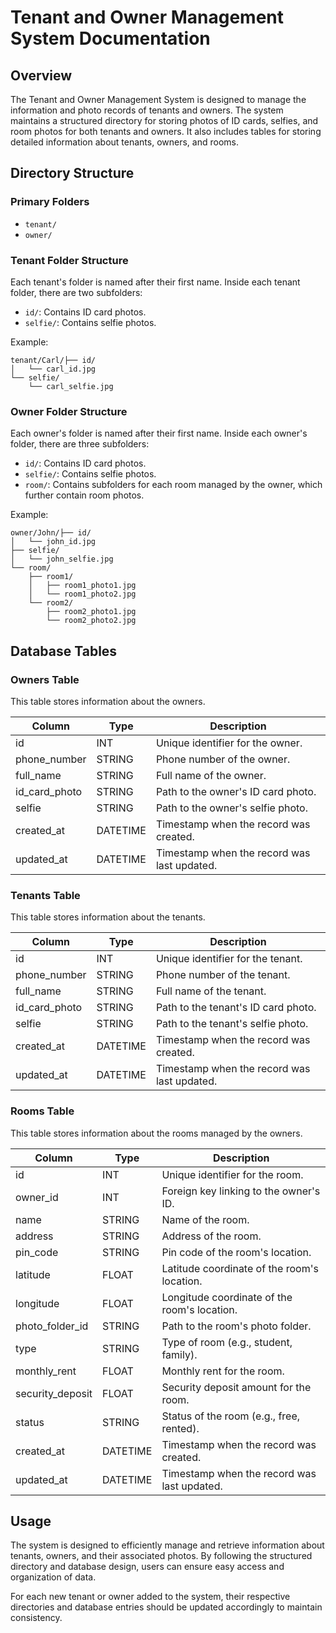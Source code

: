# Tenant and Owner Management System Documentation

## Overview

The Tenant and Owner Management System is designed to manage the information and photo records of tenants and owners. The system maintains a structured directory for storing photos of ID cards, selfies, and room photos for both tenants and owners. It also includes tables for storing detailed information about tenants, owners, and rooms.

## Directory Structure

### Primary Folders
- `tenant/`
- `owner/`

### Tenant Folder Structure
Each tenant's folder is named after their first name. Inside each tenant folder, there are two subfolders:
- `id/`: Contains ID card photos.
- `selfie/`: Contains selfie photos.

Example:
```
tenant/Carl/├── id/
│   └── carl_id.jpg
└── selfie/
    └── carl_selfie.jpg
```

### Owner Folder Structure
Each owner's folder is named after their first name. Inside each owner's folder, there are three subfolders:
- `id/`: Contains ID card photos.
- `selfie/`: Contains selfie photos.
- `room/`: Contains subfolders for each room managed by the owner, which further contain room photos.

Example:
```
owner/John/├── id/
│   └── john_id.jpg
├── selfie/
│   └── john_selfie.jpg
└── room/
    ├── room1/
    │   ├── room1_photo1.jpg
    │   └── room1_photo2.jpg
    └── room2/
        ├── room2_photo1.jpg
        └── room2_photo2.jpg
```

## Database Tables

### Owners Table
This table stores information about the owners.

| Column            | Type    | Description                                   |
|-------------------|---------|-----------------------------------------------|
| id                | INT     | Unique identifier for the owner.              |
| phone_number      | STRING  | Phone number of the owner.                    |
| full_name         | STRING  | Full name of the owner.                       |
| id_card_photo     | STRING  | Path to the owner's ID card photo.            |
| selfie            | STRING  | Path to the owner's selfie photo.             |
| created_at        | DATETIME| Timestamp when the record was created.        |
| updated_at        | DATETIME| Timestamp when the record was last updated.   |

### Tenants Table
This table stores information about the tenants.

| Column            | Type    | Description                                   |
|-------------------|---------|-----------------------------------------------|
| id                | INT     | Unique identifier for the tenant.             |
| phone_number      | STRING  | Phone number of the tenant.                   |
| full_name         | STRING  | Full name of the tenant.                      |
| id_card_photo     | STRING  | Path to the tenant's ID card photo.           |
| selfie            | STRING  | Path to the tenant's selfie photo.            |
| created_at        | DATETIME| Timestamp when the record was created.        |
| updated_at        | DATETIME| Timestamp when the record was last updated.   |

### Rooms Table
This table stores information about the rooms managed by the owners.

| Column            | Type    | Description                                   |
|-------------------|---------|-----------------------------------------------|
| id                | INT     | Unique identifier for the room.               |
| owner_id          | INT     | Foreign key linking to the owner's ID.        |
| name              | STRING  | Name of the room.                             |
| address           | STRING  | Address of the room.                          |
| pin_code          | STRING  | Pin code of the room's location.              |
| latitude          | FLOAT   | Latitude coordinate of the room's location.   |
| longitude         | FLOAT   | Longitude coordinate of the room's location.  |
| photo_folder_id   | STRING  | Path to the room's photo folder.              |
| type              | STRING  | Type of room (e.g., student, family).         |
| monthly_rent      | FLOAT   | Monthly rent for the room.                    |
| security_deposit  | FLOAT   | Security deposit amount for the room.         |
| status            | STRING  | Status of the room (e.g., free, rented).      |
| created_at        | DATETIME| Timestamp when the record was created.        |
| updated_at        | DATETIME| Timestamp when the record was last updated.   |

## Usage

The system is designed to efficiently manage and retrieve information about tenants, owners, and their associated photos. By following the structured directory and database design, users can ensure easy access and organization of data.

For each new tenant or owner added to the system, their respective directories and database entries should be updated accordingly to maintain consistency.

